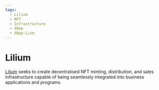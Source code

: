 ```yaml
---
tags:
  - Lilium
  - NFT
  - Infrastructure
  - dApp
  - dApp-Live
---
```


# Lilium

[Lilium](https://github.com/LiliumErgo) seeks to create decentralised NFT minting, distribution, and sales infrastructure capable of being seamlessly integrated into business applications and programs.

